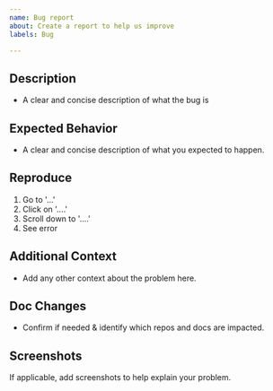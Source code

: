 ```yaml
---
name: Bug report
about: Create a report to help us improve
labels: Bug

---
```


## Description
- A clear and concise description of what the bug is

## Expected Behavior
- A clear and concise description of what you expected to happen.

## Reproduce
1. Go to '...'
2. Click on '....'
3. Scroll down to '....'
4. See error

## Additional Context
- Add any other context about the problem here.

## Doc Changes
- Confirm if needed & identify which repos and docs are impacted.

## Screenshots
If applicable, add screenshots to help explain your problem.
